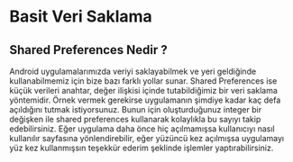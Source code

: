 # Basit Veri Saklama

## Shared Preferences Nedir ?


Android uygulamalarımızda veriyi saklayabilmek ve yeri geldiğinde 
kullanabilmemiz için bize bazı farklı yollar sunar. 
Shared Preferences ise küçük verileri anahtar, değer ilişkisi içinde 
tutabildiğimiz bir veri saklama yöntemidir.
Örnek vermek gerekirse uygulamanın şimdiye kadar kaç defa açıldığını tutmak istiyorsunuz. 
Bunun için oluşturduğunuz integer bir değişken ile shared preferences kullanarak kolaylıkla bu 
sayıyı takip edebilirsiniz. Eğer uygulama daha önce hiç açılmamışsa kullanıcıyı nasıl kullanılır 
sayfasına yönlendirebilir, eğer yüzüncü kez açılmışsa uygulamayı yüz kez kullanmışsın teşekkür ederim 
şeklinde işlemler yaptırabilirsiniz.
